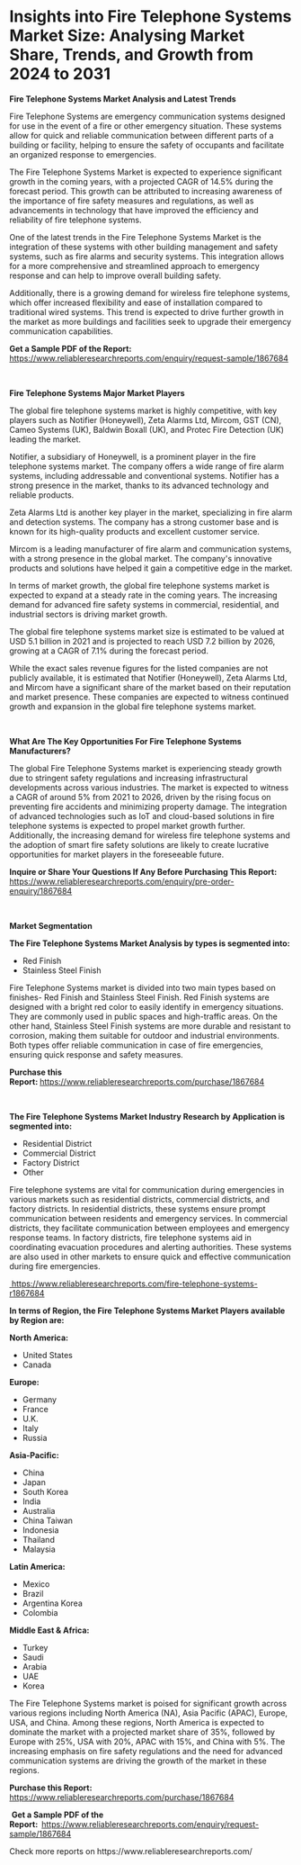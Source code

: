 <p><h1>Insights into Fire Telephone Systems Market Size: Analysing Market Share, Trends, and Growth from 2024 to 2031</h1></p><p><strong>Fire Telephone Systems Market Analysis and Latest Trends</strong></p>
<p><p>Fire Telephone Systems are emergency communication systems designed for use in the event of a fire or other emergency situation. These systems allow for quick and reliable communication between different parts of a building or facility, helping to ensure the safety of occupants and facilitate an organized response to emergencies.</p><p>The Fire Telephone Systems Market is expected to experience significant growth in the coming years, with a projected CAGR of 14.5% during the forecast period. This growth can be attributed to increasing awareness of the importance of fire safety measures and regulations, as well as advancements in technology that have improved the efficiency and reliability of fire telephone systems.</p><p>One of the latest trends in the Fire Telephone Systems Market is the integration of these systems with other building management and safety systems, such as fire alarms and security systems. This integration allows for a more comprehensive and streamlined approach to emergency response and can help to improve overall building safety.</p><p>Additionally, there is a growing demand for wireless fire telephone systems, which offer increased flexibility and ease of installation compared to traditional wired systems. This trend is expected to drive further growth in the market as more buildings and facilities seek to upgrade their emergency communication capabilities.</p></p>
<p><strong>Get a Sample PDF of the Report:&nbsp;</strong> <a href="https://www.reliableresearchreports.com/enquiry/request-sample/1867684">https://www.reliableresearchreports.com/enquiry/request-sample/1867684</a></p>
<p>&nbsp;</p>
<p><strong>Fire Telephone Systems Major Market Players</strong></p>
<p><p>The global fire telephone systems market is highly competitive, with key players such as Notifier (Honeywell), Zeta Alarms Ltd, Mircom, GST (CN), Cameo Systems (UK), Baldwin Boxall (UK), and Protec Fire Detection (UK) leading the market.</p><p>Notifier, a subsidiary of Honeywell, is a prominent player in the fire telephone systems market. The company offers a wide range of fire alarm systems, including addressable and conventional systems. Notifier has a strong presence in the market, thanks to its advanced technology and reliable products.</p><p>Zeta Alarms Ltd is another key player in the market, specializing in fire alarm and detection systems. The company has a strong customer base and is known for its high-quality products and excellent customer service.</p><p>Mircom is a leading manufacturer of fire alarm and communication systems, with a strong presence in the global market. The company's innovative products and solutions have helped it gain a competitive edge in the market.</p><p>In terms of market growth, the global fire telephone systems market is expected to expand at a steady rate in the coming years. The increasing demand for advanced fire safety systems in commercial, residential, and industrial sectors is driving market growth.</p><p>The global fire telephone systems market size is estimated to be valued at USD 5.1 billion in 2021 and is projected to reach USD 7.2 billion by 2026, growing at a CAGR of 7.1% during the forecast period.</p><p>While the exact sales revenue figures for the listed companies are not publicly available, it is estimated that Notifier (Honeywell), Zeta Alarms Ltd, and Mircom have a significant share of the market based on their reputation and market presence. These companies are expected to witness continued growth and expansion in the global fire telephone systems market.</p></p>
<p>&nbsp;</p>
<p><strong>What Are The Key Opportunities For Fire Telephone Systems Manufacturers?</strong></p>
<p><p>The global Fire Telephone Systems market is experiencing steady growth due to stringent safety regulations and increasing infrastructural developments across various industries. The market is expected to witness a CAGR of around 5% from 2021 to 2026, driven by the rising focus on preventing fire accidents and minimizing property damage. The integration of advanced technologies such as IoT and cloud-based solutions in fire telephone systems is expected to propel market growth further. Additionally, the increasing demand for wireless fire telephone systems and the adoption of smart fire safety solutions are likely to create lucrative opportunities for market players in the foreseeable future.</p></p>
<p><strong>Inquire or Share Your Questions If Any Before Purchasing This Report:</strong> <a href="https://www.reliableresearchreports.com/enquiry/pre-order-enquiry/1867684">https://www.reliableresearchreports.com/enquiry/pre-order-enquiry/1867684</a></p>
<p>&nbsp;</p>
<p><strong>Market Segmentation</strong></p>
<p><strong>The Fire Telephone Systems Market Analysis by types is segmented into:</strong></p>
<p><ul><li>Red Finish</li><li>Stainless Steel Finish</li></ul></p>
<p><p>Fire Telephone Systems market is divided into two main types based on finishes- Red Finish and Stainless Steel Finish. Red Finish systems are designed with a bright red color to easily identify in emergency situations. They are commonly used in public spaces and high-traffic areas. On the other hand, Stainless Steel Finish systems are more durable and resistant to corrosion, making them suitable for outdoor and industrial environments. Both types offer reliable communication in case of fire emergencies, ensuring quick response and safety measures.</p></p>
<p><strong>Purchase this Report:&nbsp;</strong><a href="https://www.reliableresearchreports.com/purchase/1867684">https://www.reliableresearchreports.com/purchase/1867684</a></p>
<p>&nbsp;</p>
<p><strong>The Fire Telephone Systems Market Industry Research by Application is segmented into:</strong></p>
<p><ul><li>Residential District</li><li>Commercial District</li><li>Factory District</li><li>Other</li></ul></p>
<p><p>Fire telephone systems are vital for communication during emergencies in various markets such as residential districts, commercial districts, and factory districts. In residential districts, these systems ensure prompt communication between residents and emergency services. In commercial districts, they facilitate communication between employees and emergency response teams. In factory districts, fire telephone systems aid in coordinating evacuation procedures and alerting authorities. These systems are also used in other markets to ensure quick and effective communication during fire emergencies.</p></p>
<p><a href="https://www.reliableresearchreports.com/fire-telephone-systems-r1867684">&nbsp;https://www.reliableresearchreports.com/fire-telephone-systems-r1867684</a></p>
<p><strong>In terms of Region, the Fire Telephone Systems Market Players available by Region are:</strong></p>
<p>
    <p> <strong> North America: </strong>
        <ul>
            <li>United States</li>
            <li>Canada</li>
        </ul>
        </p> 
    <p> <strong> Europe: </strong>
        <ul>
            <li>Germany</li>
            <li>France</li>
            <li>U.K.</li>
            <li>Italy</li>
            <li>Russia</li>
        </ul>
        </p> 
    <p> <strong> Asia-Pacific: </strong>
        <ul>
            <li>China</li>
            <li>Japan</li>
            <li>South Korea</li>
            <li>India</li>
            <li>Australia</li>
            <li>China Taiwan</li>
            <li>Indonesia</li>
            <li>Thailand</li>
            <li>Malaysia</li>
        </ul>
        </p> 
    <p> <strong> Latin America: </strong>
        <ul>
            <li>Mexico</li>
            <li>Brazil</li>
            <li>Argentina Korea</li>
            <li>Colombia</li>
        </ul>
        </p> 
    <p> <strong> Middle East & Africa: </strong>
        <ul>
            <li>Turkey</li>
            <li>Saudi</li>
            <li>Arabia</li>
            <li>UAE</li>
            <li>Korea</li>
        </ul>
    </p>
    </p>
<p><p>The Fire Telephone Systems market is poised for significant growth across various regions including North America (NA), Asia Pacific (APAC), Europe, USA, and China. Among these regions, North America is expected to dominate the market with a projected market share of 35%, followed by Europe with 25%, USA with 20%, APAC with 15%, and China with 5%. The increasing emphasis on fire safety regulations and the need for advanced communication systems are driving the growth of the market in these regions.</p></p>
<p><strong>Purchase this Report: </strong><a href="https://www.reliableresearchreports.com/purchase/1867684">https://www.reliableresearchreports.com/purchase/1867684</a></p>
<p>&nbsp;<strong>Get a Sample PDF of the Report:&nbsp;&nbsp;</strong><a href="https://www.reliableresearchreports.com/enquiry/request-sample/1867684">https://www.reliableresearchreports.com/enquiry/request-sample/1867684</a></p>
<p><strong></strong></p>
<p>Check more reports on https://www.reliableresearchreports.com/</p>